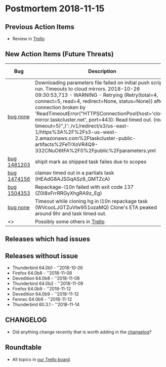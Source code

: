 # Postmortem 2018-11-15

## Previous Action Items

* Review in [Trello](https://trello.com/b/aLnCtUjm/releaseduty)

## New Action Items (Future Threats)

| Bug                                                           | Description                | Reported By         | For release |
| ------------------------------------------------------------- | -------------------------- | ------------------- | ----------- |
| [bug none](https://bugzil.la/none)  | Downloading parameters file failed on initial push script run. Timeouts to cloud mirrors. 2018-10-26 09:30:53,713 - WARNING - Retrying (Retry(total=4, connect=5, read=4, redirect=None, status=None)) after connection broken by 'ReadTimeoutError("HTTPSConnectionPool(host='cloud-mirror.taskcluster.net', port=443): Read timed out. (read timeout=5)",)': /v1/redirect/s3/us-east-1/https%3A%2F%2Fs3-us-west-2.amazonaws.com%2Ftaskcluster-public-artifacts%2FeTrXoVR4Q9-332CNuO6tFA%2F0%2Fpublic%2Fparameters.yml | sfraser  | Thunderbird 64.0b1 |
| [bug 1481203](https://bugzil.la/1481203)  | shipit mark as shipped task failes due to scopes | jlund  | Thunderbird 64.0b1 |
| [bug 1474156](https://bugzil.la/1474156)  | clamav timed out in a partials task (HEAdG8AJSGqASz8_GMTZcA) | callek  | Firefox 64.0b8 |
| [bug 1504353](https://bugzil.la/1504353)  | Repackage-l10n failed with exit code 137 (Z0l8xFrrRRGyXhgRA9z_Eg) | callek  | Devedition 64.0b8 |
| [bug none](https://bugzil.la/none)  | Timeout while cloning hg in l10n repackage task (WVcooLJGTZuVlw951ozaMQ) Clone's ETA peaked around 9hr and task timed out. | callek  | Firefox 64.0b9 |
| <> | Possibly some others in [Trello](https://trello.com/b/aLnCtUjm/releaseduty) | | | | |

## Releases which had issues


## Releases without issue

* Thunderbird 64.0b1 - ''2018-10-26
* Firefox 64.0b8 - ''2018-11-08
* Devedition 64.0b8 - ''2018-11-08
* Thunderbird 64.0b2 - ''2018-11-09
* Firefox 64.0b9 - ''2018-11-12
* Devedition 64.0b9 - ''2018-11-12
* Fennec 64.0b9 - ''2018-11-12
* Thunderbird 60.3.1 - ''2018-11-14

## CHANGELOG
- Did anything change recently that is worth adding in the [changelog](https://github.com/mozilla-releng/releasewarrior-2.0/blob/master/docs/CHANGELOG.md)?

## Roundtable
- All topics in [our Trello board](https://trello.com/b/aLnCtUjm/releaseduty).